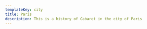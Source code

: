 ```yaml
---
templateKey: city
title: Paris
description: This is a history of Cabaret in the city of Paris
---
```


